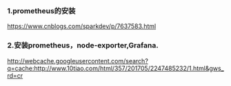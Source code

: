 ### 1.prometheus的安装
https://www.cnblogs.com/sparkdev/p/7637583.html
### 2.安装prometheus，node-exporter,Grafana.
http://webcache.googleusercontent.com/search?q=cache:http://www.10tiao.com/html/357/201705/2247485232/1.html&gws_rd=cr
